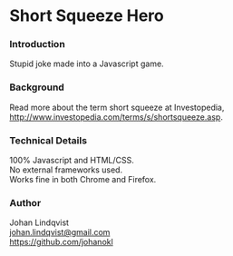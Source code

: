 # Short Squeeze Hero

### Introduction
Stupid joke made into a Javascript game.

### Background
Read more about the term short squeeze at Investopedia, http://www.investopedia.com/terms/s/shortsqueeze.asp.

### Technical Details
100% Javascript and HTML/CSS.  
No external frameworks used.  
Works fine in both Chrome and Firefox.

### Author
Johan Lindqvist  
johan.lindqvist@gmail.com  
https://github.com/johanokl